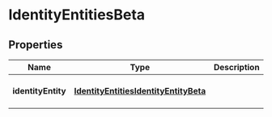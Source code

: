 # IdentityEntitiesBeta

## Properties

Name | Type | Description | Notes
------------ | ------------- | ------------- | -------------
**identityEntity** | [**IdentityEntitiesIdentityEntityBeta**](IdentityEntitiesIdentityEntityBeta.md) |  | [optional] [default to undefined]

